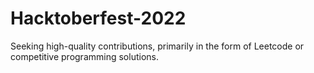 # Hacktoberfest-2022
Seeking high-quality contributions, primarily in the form of Leetcode or competitive programming solutions.
